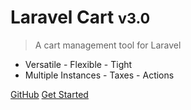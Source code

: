 # <strong>Laravel Cart</strong> <small>v3.0</small>

> A cart management tool for Laravel

- Versatile - Flexible - Tight
- Multiple Instances - Taxes - Actions

[GitHub](https://github.com/JackieDo/Laravel-Cart)
[Get Started](#laravel-cart)